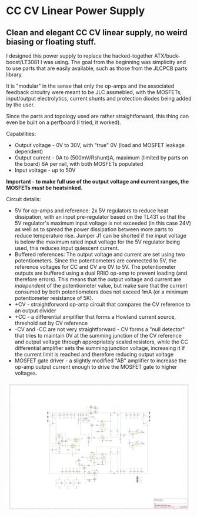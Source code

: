 # CC CV Linear Power Supply
## Clean and elegant CC CV linear supply, no weird biasing or floating stuff.

I designed this power supply to replace the hacked-together ATX/buck-boost/LT3081 I was using. 
The goal from the beginning was simplicity and to use parts that are easily available, such as those from the JLCPCB parts library.

It is "modular" in the sense that only the op-amps and the associated feedback circuitry were meant to be JLC assmebled, with the MOSFETs, input/output electrolytics, current shunts and protection diodes being added by the user.

Since the parts and topology used are rather straightforward, this thing can even be built on a perfboard (I tried, it worked).

Capabilities:
- Output voltage - 0V to 30V, with "true" 0V (load and MOSFET leakage dependent)
- Output current - 0A to (500mV/Rshunt)A, maximum (limited by parts on the board) 6A per rail, with both MOSFETs populated
- Input voltage - up to 50V

**Important - to make full use of the output voltage and current ranges, the MOSFETs *must* be heatsinked.**

Circuit details:
- 5V for op-amps and reference: 2x 5V regulators to reduce heat dissipation, with an input pre-regulator based on the TL431 so that the 5V regulator's maximum input voltage is not exceeded (in this case 24V) as well as to spread the power dissipation between more parts to reduce temperature rise. Jumper J1 can be shorted if the input voltage is below the maximum rated input voltage for the 5V regulator being used, this reduces input quiescent current.
- Buffered references: The output voltage and current are set using two potentiometers. Since the potentiometers are connected to 5V, the reference voltages for CC and CV are 0V to 5V. The potentiometer outputs are buffered using a dual RRIO op-amp to prevent loading (and therefore errors). This means that the output voltage and current are *independent* of the potentiometer value, but make sure that the current consumed by both potentiometers does not exceed 1mA (or a minimum potentiometer resistance of 5K).
- +CV - straightforward op-amp circuit that compares the CV reference to an output divider
- +CC - a differential amplifier that forms a Howland current source, threshold set by CV reference
- -CV and -CC are not very straightforward - CV forms a "null detector" that tries to maintain 0V at the summing junction of the CV reference and output voltage through appropriately scaled resistors, while the CC differential amplifier sets the summing junction voltage, increasing it if the current limit is reached and therefore reducing output voltage
- MOSFET gate driver - a slightly modified "AB" amplifier to increase the op-amp output current enough to drive the MOSFET gate to higher voltages.

![Schematic](https://github.com/NNNIIndia/CC-CV-Linear-Power-Supply/blob/main/KiCAD/CC%20CV%20Power%20Supply%20Rev%203-1.jpg)
